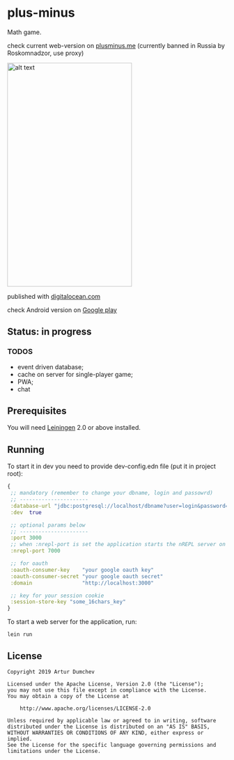 # plus-minus

Math game.

check current web-version on [plusminus.me][1]
(currently banned in Russia by Roskomnadzor, use proxy)

<img src="https://github.com/Liverm0r/Plus-Minus-Fullstack/blob/dev/resources/public/img/gif/demo.gif" alt="alt text" width="286" height="514">

published with [digitalocean.com][3]

check Android version on [Google play][2]

[1]: https://plusminus.me
[2]: https://play.google.com/store/apps/details?id=com.livermor.plusminus
[3]: https://m.do.co/c/edb551a6bfca

## Status: in progress 

### TODOS
- event driven database;
- cache on server for single-player game;
- PWA;
- chat

## Prerequisites

You will need [Leiningen][3] 2.0 or above installed.

[3]: https://github.com/technomancy/leiningen

## Running

To start it in dev you need to provide dev-config.edn file (put it in project root): 
```clojure
{
 ;; mandatory (remember to change your dbname, login and passowrd)
 ;; ----------------------
 :database-url "jdbc:postgresql://localhost/dbname?user=login&password=password"
 :dev  true

 ;; optional params below
 ;; ----------------------
 :port 3000
 ;; when :nrepl-port is set the application starts the nREPL server on load
 :nrepl-port 7000

 ;; for oauth
 :oauth-consumer-key    "your google oauth key"
 :oauth-consumer-secret "your google oauth secret"
 :domain                "http://localhost:3000"

 ;; key for your session cookie
 :session-store-key "some_16chars_key"
}
```
To start a web server for the application, run:

    lein run 

## License
```
Copyright 2019 Artur Dumchev

Licensed under the Apache License, Version 2.0 (the "License");
you may not use this file except in compliance with the License.
You may obtain a copy of the License at

    http://www.apache.org/licenses/LICENSE-2.0

Unless required by applicable law or agreed to in writing, software
distributed under the License is distributed on an "AS IS" BASIS,
WITHOUT WARRANTIES OR CONDITIONS OF ANY KIND, either express or implied.
See the License for the specific language governing permissions and
limitations under the License.
```
